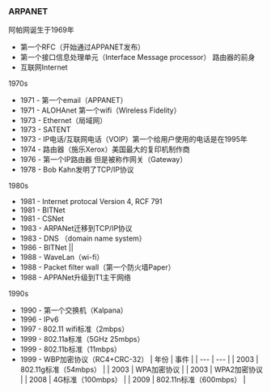 ### ARPANET
阿帕网诞生于1969年

- 第一个RFC（开始通过APPANET发布）
- 第一个接口信息处理单元（Interface Message processor） 路由器的前身
- 互联网Internet

1970s

- 1971 - 第一个email（APPANET）
- 1971 - ALOHAnet 第一个wifi（Wireless Fidelity）
- 1973 - Ethernet（局域网）
- 1973 - SATENT
- 1973 - IP电话/互联网电话（VOIP）第一个给用户使用的电话是在1995年
- 1974 - 路由器（施乐Xerox）美国最大的复印机制作商
- 1976 - 第一个IP路由器 但是被称作网关（Gateway）
- 1978 - Bob Kahn发明了TCP/IP协议

1980s

- 1981 - Internet protocal Version 4, RCF 791
- 1981 - BITNet
- 1981 - CSNet
- 1983 - ARPANet迁移到TCP/IP协议
- 1983 - DNS （domain name system）
- 1986 - BITNet ||
- 1988 - WaveLan（wi-fi）
- 1988 - Packet filter wall（第一个防火墙Paper）
- 1988 - APPANet升级到T1主干网络

1990s

- 1990 - 第一个交换机（Kalpana）
- 1996 - IPv6
- 1997 - 802.11 wifi标准（2mbps）
- 1999 - 802.11a标准（5GHz 25mbps）
- 1999 - 802.11b标准（11mbps）
- 1999 - WBP加密协议（RC4+CRC-32）
| 年份 | 事件 |
| --- | --- |
| 2003 | 802.11g标准（54mbps） |
| 2003 | WPA加密协议 |
| 2003 | WPA2加密协议 |
| 2008 | 4G标准（100mbps） |
| 2009 | 802.11n标准（600mbps） |

